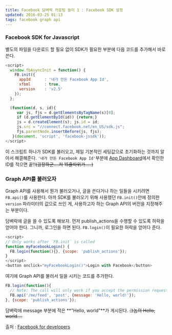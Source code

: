 ```yaml
---
title: Facebook 담벼락 카운팅 놀이 1 : Facebook SDK 설정 
updated: 2016-03-25 01:13
tags: facebook graph api  
---
```


### Facebook SDK for Javascript
별도의 파일을 다운로드 할 필요 없이 SDK가 필요한 부분에 다음 코드를 추가해서 바로 쓴다.

```javascript
<script>
  window.fbAsyncInit = function() {
    FB.init({
      appId      : '내가 만든 Facebook App Id',
      xfbml      : true,
      version    : 'v2.5'
    });
  };

  (function(d, s, id){
     var js, fjs = d.getElementsByTagName(s)[0];
     if (d.getElementById(id)) {return;}
     js = d.createElement(s); js.id = id;
     js.src = "//connect.facebook.net/en_US/sdk.js";
     fjs.parentNode.insertBefore(js, fjs);
   }(document, 'script', 'facebook-jssdk'));
</script>
```

이 스크립트 하나가 SDK를 불러오고, 제일 기본적인 세팅값으로 초기화하는 것까지 알아서 해결해준다. `'내가 만든 Facebook App Id'`부분에 [App Dashboard](https://developers.facebook.com/apps)에서 확인한 ID를 적으면 끝!!~~(굉장하군....저 15줄따위가.....)~~

### Graph API를 불러오자 
Graph API를 사용해서 뭔가 불러오거나, 글을 쓴다거나 하는 일들을 시키려면 `FB.api()`를 사용한다. 아까 SDK를 불러오기 위해 사용했던 `FB.init()`안에 정의한 `version` 파라미터의 값으로 쓰인 게, 사용하고자 하는 Graph API의 버전을 지정해주는 부분이다.    

담벼락에 글을 쓸 수 있도록 해보자. 먼저 publish_actions을 수행할 수 있도록 허락을 얻어야 한다. 그니까, 로그인을 하면 된다. `FB.login()`이 필요한 허락을 얻어다 준다. 

```javascript
<script>
// Only works after `FB.init` is called
function myFacebookLogin() {
  FB.login(function(){}, {scope: 'publish_actions'});
}
</script>
<button onclick="myFacebookLogin()">Login with Facebook</button>
```

여기에 Graph API를 불러서 일을 시키는 코드를 추가한다.

```javascript
FB.login(function(){
  // Note: The call will only work if you accept the permission request
  FB.api('/me/feed', 'post', {message: 'Hello, world!'});
}, {scope: 'publish_actions'});
```

담벼락에 message 부분에 적은 **"Hello, world"**가 게시된다. ~~그놈의 Hello, world....~~  

출처 : [Facebook for developers](https://developers.facebook.com/docs/javascript/examples)

